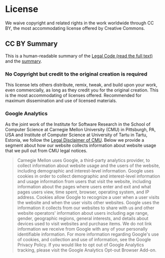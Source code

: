 # License

We waive copyright and related rights in the work worldwide through CC BY, the most accommodating license offered by Creative Commons.

## CC BY Summary
This is a human-readable summary of the [Legal Code (read the full text)](https://creativecommons.org/licenses/by/4.0/legalcode) and the [summary](https://creativecommons.org/licenses/by/4.0/).

### No Copyright but credit to the original creation is required 
This license lets others distribute, remix, tweak, and build upon your work, even commercially, as long as they credit you for the original creation. This is the most accommodating of licenses offered. Recommended for maximum dissemination and use of licensed materials.

### Google Analytics
As the joint work of the Institute for Software Research in the School of Computer Science at Carnegie Mellon University (CMU) in Pittsburgh, PA, USA and Institute of Computer Science at University of Tartu in Tartu, Estonia, we follow the [Legal Disclaimer of CMU](https://www.cmu.edu/legal/). Below we provide a segment about how our website collects information about website usage that we pull out from CMU legal notices.
> Carnegie Mellon uses Google, a third-party analytics provider, to collect information about website usage and the users of the website, including demographic and interest-level information. Google uses cookies in order to collect demographic and interest-level information and usage information from users that visit the website, including information about the pages where users enter and exit and what pages users view, time spent, browser, operating system, and IP address. Cookies allow Google to recognize a user when a user visits the website and when the user visits other websites. Google uses the information it collects from our websites to share with us and other website operators' information about users including age range, gender, geographic regions, general interests, and details about devices used to visit websites and purchase items. We do not link information we receive from Google with any of your personally identifiable information. For more information regarding Google's use of cookies, and collection and use of information, see the Google Privacy Policy. If you would like to opt out of Google Analytics tracking, please visit the Google Analytics Opt-out Browser Add-on.



